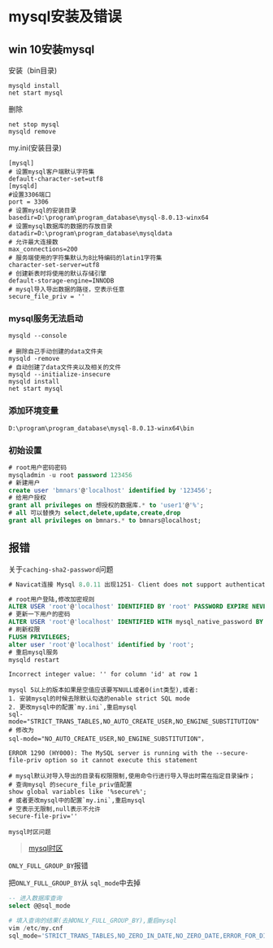 # mysql安装及错误

## win 10安装mysql

安装（bin目录)

```shell
mysqld install
net start mysql
```

删除

```shell
net stop mysql
mysqld remove
```

my.ini(安装目录)

```shell
[mysql]
# 设置mysql客户端默认字符集
default-character-set=utf8
[mysqld]
#设置3306端口
port = 3306
# 设置mysql的安装目录
basedir=D:\program\program_database\mysql-8.0.13-winx64
# 设置mysql数据库的数据的存放目录
datadir=D:\program\program_database\mysqldata
# 允许最大连接数
max_connections=200
# 服务端使用的字符集默认为8比特编码的latin1字符集
character-set-server=utf8
# 创建新表时将使用的默认存储引擎
default-storage-engine=INNODB
# mysql导入导出数据的路径，空表示任意
secure_file_priv = ''

```

### mysql服务无法启动

```shell
mysqld --console

# 删除自己手动创建的data文件夹
mysqld -remove
# 自动创建了data文件夹以及相关的文件
mysqld --initialize-insecure
mysqld install
net start mysql
```

### 添加环境变量

```shell
D:\program\program_database\mysql-8.0.13-winx64\bin
```

### 初始设置

```sql
# root用户密码密码
mysqladmin -u root password 123456
# 新建用户
create user 'bmnars'@'localhost' identified by '123456';
# 给用户授权
grant all privileges on 想授权的数据库.* to 'user1'@'%';
# all 可以替换为 select,delete,update,create,drop
grant all privileges on bmnars.* to bmnars@localhost;
```

## 报错

关于`caching-sha2-password`问题

```sql
# Navicat连接 Mysql 8.0.11 出现1251- Client does not support authentication protocol 错误解决方法一样

# root用户登陆,修改加密规则
ALTER USER 'root'@'localhost' IDENTIFIED BY 'root' PASSWORD EXPIRE NEVER;
# 更新一下用户的密码
ALTER USER 'root'@'localhost' IDENTIFIED WITH mysql_native_password BY 'root';
# 刷新权限
FLUSH PRIVILEGES;
alter user 'root'@'localhost' identified by 'root';
# 重启mysql服务
mysqld restart
```

`Incorrect integer value: '' for column 'id' at row 1`

```shell
mysql 5以上的版本如果是空值应该要写NULL或者0(int类型),或者:
1. 安装mysql的时候去除默认勾选的enable strict SQL mode
2. 更改mysql中的配置`my.ini`,重启mysql
sql-mode="STRICT_TRANS_TABLES,NO_AUTO_CREATE_USER,NO_ENGINE_SUBSTITUTION"
# 修改为
sql-mode="NO_AUTO_CREATE_USER,NO_ENGINE_SUBSTITUTION"，
```

`ERROR 1290 (HY000): The MySQL server is running with the --secure-file-priv option so it cannot execute this statement`

```shell
# mysql默认对导入导出的目录有权限限制,使用命令行进行导入导出时需在指定目录操作；
# 查询mysql 的secure_file_priv值配置
show global variables like '%secure%';
# 或者更改mysql中的配置`my.ini`,重启mysql
# 空表示无限制,null表示不允许
secure-file-priv=''
```

`mysql时区问题`
> [mysql时区](https://dev.mysql.com/doc/refman/8.0/en/mysql-tzinfo-to-sql.html)

`ONLY_FULL_GROUP_BY`报错

把`ONLY_FULL_GROUP_BY`从 `sql_mode`中去掉

```sql
-- 进入数据库查询
select @@sql_mode
```

```python
# 填入查询的结果(去掉ONLY_FULL_GROUP_BY),重启mysql
vim /etc/my.cnf
sql_mode='STRICT_TRANS_TABLES,NO_ZERO_IN_DATE,NO_ZERO_DATE,ERROR_FOR_DIVISION_BY_ZERO,NO_ENGINE_SUBSTITUTION'
```
